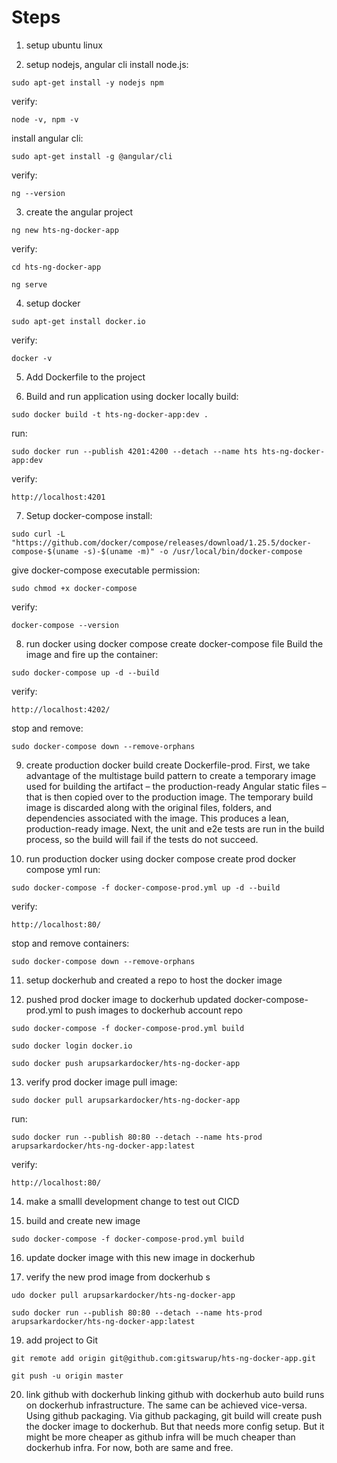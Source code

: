 # Steps
1. setup ubuntu linux 

2. setup nodejs, angular cli
install node.js: 
```
sudo apt-get install -y nodejs npm
```

verify: 
```
node -v, npm -v
```

install angular cli: 
```
sudo apt-get install -g @angular/cli
```

verify: 
```
ng --version
```


3. create the angular project

```
ng new hts-ng-docker-app
```

verify: 

```
cd hts-ng-docker-app
```


```
ng serve
```


4. setup docker

```
sudo apt-get install docker.io
```

verify: 
```
docker -v
```


5. Add Dockerfile to the project

6. Build and run application using docker locally
build: 
```
sudo docker build -t hts-ng-docker-app:dev .
```

run: 
```
sudo docker run --publish 4201:4200 --detach --name hts hts-ng-docker-app:dev
```

verify: 
```
http://localhost:4201
```


7. Setup docker-compose
install: 
```
sudo curl -L "https://github.com/docker/compose/releases/download/1.25.5/docker-compose-$(uname -s)-$(uname -m)" -o /usr/local/bin/docker-compose
```

give docker-compose executable permission: 
```
sudo chmod +x docker-compose
```

verify: 
```
docker-compose --version
```


8. run docker using docker compose
create docker-compose file
Build the image and fire up the container: 
```
sudo docker-compose up -d --build
```

verify: 
```
http://localhost:4202/
```

stop and remove: 
```
sudo docker-compose down --remove-orphans
```


9. create production docker build
create Dockerfile-prod. First, we take advantage of the multistage build pattern to create a temporary image used for building the artifact – the production-ready Angular static files – that is then copied over to the production image. The temporary build image is discarded along with the original files, folders, and dependencies associated with the image. This produces a lean, production-ready image. Next, the unit and e2e tests are run in the build process, so the build will fail if the tests do not succeed.

10. run production docker using docker compose
create prod docker compose yml
run: 
```
sudo docker-compose -f docker-compose-prod.yml up -d --build
```
 
verify: 
```
http://localhost:80/
```

stop and remove containers: 
```
sudo docker-compose down --remove-orphans
```


11. setup dockerhub and created a repo to host the docker image

12. pushed prod docker image to dockerhub
updated docker-compose-prod.yml to push images to dockerhub account repo

```
sudo docker-compose -f docker-compose-prod.yml build
```


```
sudo docker login docker.io
```


```
sudo docker push arupsarkardocker/hts-ng-docker-app
```


13. verify prod docker image
pull image: 
```
sudo docker pull arupsarkardocker/hts-ng-docker-app
```

run: 
```
sudo docker run --publish 80:80 --detach --name hts-prod arupsarkardocker/hts-ng-docker-app:latest
```

verify: 
```
http://localhost:80/
```


14. make a smalll development change to test out CICD

15. build and create new image

```
sudo docker-compose -f docker-compose-prod.yml build
```


16. update docker image with this new image in dockerhub

17. verify the new prod image from dockerhub
s
```
udo docker pull arupsarkardocker/hts-ng-docker-app
```


```
sudo docker run --publish 80:80 --detach --name hts-prod arupsarkardocker/hts-ng-docker-app:latest
```


19. add project to Git

```
git remote add origin git@github.com:gitswarup/hts-ng-docker-app.git
```


```
git push -u origin master
```


20. link github with dockerhub
linking github with dockerhub auto build runs on dockerhub infrastructure. The same can be achieved vice-versa. Using github packaging. Via github packaging, git build will create push the docker image to dockerhub. But that needs more config setup. But it might be more cheaper as github infra will be much cheaper than dockerhub infra. For now, both are same and free.

